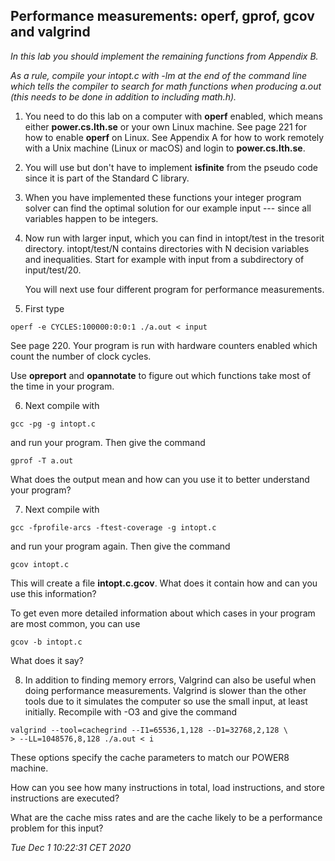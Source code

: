 ## Performance measurements: operf, gprof, gcov and valgrind

*In this lab you should implement the remaining functions from Appendix B.*

*As a rule, compile your intopt.c with -lm at the end of the command line which tells the compiler to search for math functions when producing a.out (this needs to be done in addition to including math.h).*

1. You need to do this lab on a computer with **operf** enabled, which means either **power.cs.lth.se** or your own Linux machine. See page 221 for how to enable **operf** on Linux. See Appendix A for how to work remotely with a Unix machine (Linux or macOS) and login to **power.cs.lth.se**.

2. You will use but don't have to implement **isfinite** from the pseudo code since it is part of the Standard C library.

3. When you have implemented these functions your integer program solver can find the optimal solution for our example input --- since all variables happen to be integers.

4. Now run with larger input, which you can find in intopt/test in the tresorit directory. intopt/test/N contains directories with N decision variables and inequalities. Start for example with input from a subdirectory of input/test/20.

   You will next use four different program for performance measurements.

5. First type
```
operf -e CYCLES:100000:0:0:1 ./a.out < input
```

See page 220. Your program is run with hardware counters enabled which count the number of clock cycles.

Use **opreport** and **opannotate** to figure out which functions take most of the time in your program.

6. Next compile with
```
gcc -pg -g intopt.c
```

and run your program. Then give the command
```
gprof -T a.out
```

What does the output mean and how can you use it to better understand your program?

7. Next compile with
```
gcc -fprofile-arcs -ftest-coverage -g intopt.c
```

and run your program again. Then give the command
```
gcov intopt.c
```

This will create a file **intopt.c.gcov**. What does it contain how and can you use this information?

To get even more detailed information about which cases in your program are most common, you can use
```
gcov -b intopt.c
```

What does it say?

8. In addition to finding memory errors, Valgrind can also be useful when doing performance measurements. Valgrind is slower than the other tools due to it simulates the computer so use the small input, at least initially. Recompile with -O3 and give the command
```
valgrind --tool=cachegrind --I1=65536,1,128 --D1=32768,2,128 \
> --LL=1048576,8,128 ./a.out < i
```

These options specify the cache parameters to match our POWER8 machine.

How can you see how many instructions in total, load instructions, and store instructions are executed?

What are the cache miss rates and are the cache likely to be a performance problem for this input?

*Tue Dec  1 10:22:31 CET 2020*